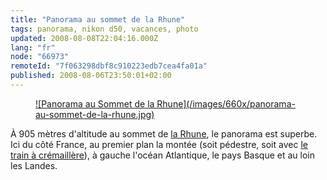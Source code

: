 ```yaml
---
title: "Panorama au sommet de la Rhune"
tags: panorama, nikon d50, vacances, photo
updated: 2008-08-08T22:04:16.000Z
lang: "fr"
node: "66973"
remoteId: "7f063298dbf8c910223edb7cea4fa01a"
published: 2008-08-06T23:50:01+02:00
---
```

<figure class="object-center"><a href="/images/panorama-au-sommet-de-la-rhune.jpg">![Panorama au Sommet de la Rhune](/images/660x/panorama-au-sommet-de-la-rhune.jpg)
</a></figure>


À 905 mètres d'altitude au sommet de [la Rhune](http://fr.wikipedia.org/wiki/La_Rhune), le panorama est superbe. Ici du côté France, au premier plan la montée (soit pédestre, soit avec [le train à crémaillère](http://www.rhune.com/pages/fr/21/materiel-roulant.html)), à gauche l'océan Atlantique, le pays Basque et au loin les Landes.

